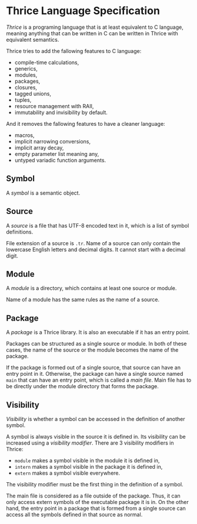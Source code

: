# Thrice Language Specification

_Thrice_ is a programing language that is at least equivalent to C language,
meaning anything that can be written in C can be written in Thrice with
equivalent semantics.

Thrice tries to add the fallowing features to C language:

- compile-time calculations,
- generics,
- modules,
- packages,
- closures,
- tagged unions,
- tuples,
- resource management with RAII,
- immutability and invisibility by default.

And it removes the fallowing features to have a cleaner language:

- macros,
- implicit narrowing conversions,
- implicit array decay,
- empty parameter list meaning any,
- untyped variadic function arguments.

## Symbol

A _symbol_ is a semantic object.

## Source

A _source_ is a file that has UTF-8 encoded text in it, which is a list of
symbol definitions.

File extension of a source is `.tr`. Name of a source can only contain the
lowercase English letters and decimal digits. It cannot start with a decimal
digit.

## Module

A _module_ is a directory, which contains at least one source or module.

Name of a module has the same rules as the name of a source.

## Package

A _package_ is a Thrice library. It is also an executable if it has an entry
point.

Packages can be structured as a single source or module. In both of these cases,
the name of the source or the module becomes the name of the package.

If the package is formed out of a single source, that source can have an entry
point in it. Otherwise, the package can have a single source named `main` that
can have an entry point, which is called a _main file_. Main file has to be
directly under the module directory that forms the package.

## Visibility

_Visibility_ is whether a symbol can be accessed in the definition of another
symbol.

A symbol is always visible in the source it is defined in. Its visibility can be
increased using a _visibility modifier_. There are 3 visibility modifiers in
Thrice:

- `module` makes a symbol visible in the module it is defined in,
- `intern` makes a symbol visible in the package it is defined in,
- `extern` makes a symbol visible everywhere.

The visibility modifier must be the first thing in the definition of a symbol.

The main file is considered as a file outside of the package. Thus, it can only
access extern symbols of the executable package it is in. On the other hand, the
entry point in a package that is formed from a single source can access all the
symbols defined in that source as normal.
